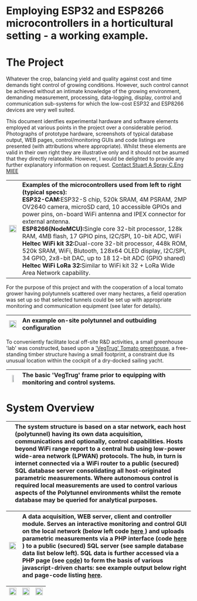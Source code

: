 # Employing ESP32 and ESP8266 microcontrollers in a horticultural setting - a working example.

# The Project

Whatever the crop, balancing yield and quality against cost and time  demands tight control of growing conditions. However, such control cannot be achieved without an intimate knowledge of the growing environment, demanding measurement, processing, data-logging, display, control and communication sub-systems for which the low-cost ESP32 and ESP8266 devices are very well suited.

This document identfies experimental hardware and software elements employed at various points in the project over a considerable period. Photographs of prototype hardware, screenshots of typical database output, WEB pages, control/monitoring GUIs and code listings are presented (with attributions where appropriate). Whilst these elements are valid in their own right they are illustrative only and it should not be asumed that they directly relateable.  However, I would be delighted to provide any further explanatory information on request. <a href="mailto://stuart@ceng.me.uk">Contact Stuart A Spray C.Eng MIEE</a>

|   |   |
|---|:--|	
|<image src = "images/ESP32 and ESP8266 variants.jpg" width = "100%">|<b>Examples of the microcontrollers used from left to right (typical specs):</b> <br><b>ESP32-CAM:</b>ESP32-S chip, 520k SRAM, 4M PSRAM, 2MP OV2640 camera, microSD card, 10 accessible GPIOs and power pins, on-board WiFi antenna and IPEX connector for external antenna.<br><b>ESP8266(NodeMCU):</b>Single core 32-bit processor, 128k RAM, 4MB flash, 17 GPIO pins, I2C/SPI, 10-bit ADC, WiFi<br><b>Heltec WiFi kit 32:</b>Dual-core 32-bit processor, 448k ROM, 520k SRAM, WiFi, Blutooth, 128x64 OLED display, I2C/SPI, 34 GPIO, 2x8-bit DAC, up to 18 12-bit ADC (GPIO shared)<br><b>Heltec WiFi LoRa 32:</b>Similar to WiFi kit 32 + LoRa Wide Area Network capability.|
	
For the purpose of this project and with the cooperation of a local tomato grower having  polytunnels scattered over many hectares, a field operation was set up so that selected tunnels could be set up with appropriate monitoring and communication equipment (see later for details).

|<image src = "images/typical%20small%20scale%20tunnel%20setup.s.jpg" width = "100%">|An example on-site polytunnel and outbuiding configuration|
|---|:--|

To conveniently facilitate local off-site R&D activities, a small greenhouse 'lab' was constructed, based upon a <a href="https://www.quickcrop.co.uk/product/vegtrug-tomato-greenhouse"> 'VegTrug' Tomato greenhouse</a>, a free-standing timber structure having a small footprint, a constraint due its unusual location within the cockpit of a dry-docked sailing yacht.

|<image src = "images/Vegtrug frame with cover.jpg" width = "50%">|The basic 'VegTrug' frame prior to equipping with monitoring and control systems.|
|---|:--|

# System Overview


|   |The system structure is based on a star network,  each host (polytunnel) having its own data acquisition, communications and optionally, control capabilities. Hosts beyond WiFi range report to a central hub using low-power wide-area network (LPWAN) protocols.  The hub, in turn is internet connected via a WiFi router to a public (secured)  SQL database server consolidating all host-originated parametric measurements. Where autonomous control is required local measurements are used to control various aspects of the Polytunnel environments whilst the remote database may be queried for analytical purposes. |
|---|:--|

|<image src="images/ESP8266%20autonomous%20data%20acquisition%2C%20telemetry%20and%20control.jpg" width="120%">|A data acquisition, WEB server, client and controller module. Serves an interactive monitoring and control GUI on the local network (below left code <a href="code/vegtrug_monitor8_debug_git.ino">here </a>) and uploads parametric measurements via a PHP interface (code <a href="code/post-data.php">here </a>) to a public (secured) SQL server (see sample database data list below left). SQL data is further accessed via a PHP page (see <a href="web/get_data.php"> code</a>) to form the basis of various javascript-driven charts: see example output below right and page-code listing <a href="web/indexDiffCompare9.html">here</a>. |
|---|:--|
	
|<image src = "web/VegTrug%20Control%20Panel.jpg" width="100%">|<image src="web/SQL%20data%20list.png" width = "100%">|<image src="web/period%20cost%20calcs2.jpg" width = "100%">|
|---|---|---|
